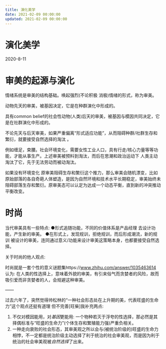 ```yaml
---
title: 演化美学
date: 2021-02-09 00:00:00
updated: 2021-02-09 00:00:00
---
```


# 演化美学
2020-8-11

# 审美的起源与演化

情绪系统是审美的结构基础。唤起强烈(不论积极 消极)情绪的形式，称为审美。

动物先天的审美，被基因决定，它是在种群演化中形成的。

具有common belief的社会性动物(人类)后天的审美，被基因与模因共同决定，它是在社群演化中形成的。

不论先天与后天审美，如果严重偏离“形式适应功能”，从而阻碍种群/社群生存和繁衍，就要接受自然选择的淘汰 。

例如缠足，束腰。社会环境变化，需要女性工业人口，具有行走/核心力量等等功能，才能从事生产。上述审美被预料到淘汰，而后在思潮和政治运动下 人类主动淘汰了它，先于无法劳动而被动淘汰。

如果没有环境变化 原审美阻碍生存和繁衍这个推力，那么审美会随机漂变，比如原始部落的各自奇葩人体塑造，是因为自然环境和技术水平长期稳定，审美始终未阻碍部落生存和繁衍。原审美态可以认定为达成一个动态平衡，直到新的冲突推动平衡改变。

# 时尚

当代审美具有一些特点:
    ●形式追随功能，不同的价值体系是产品经理 去设计功能，产生新的审美。
    ●在形式上，发现规训，拒绝规训，而后形成潮流，新的规训
被设计的审美，连同通过意义/功能来设计审美这策略本身，也都要接受自然选择。

关于时尚的他人观点:

时尚就是一套个性的意义谜题集https://www.zhihu.com/answer/1035463614
认为: 在人类的性选择上，意味着外貌的审美，有引来俗气而贪婪者的风险，故而吸引爱而非贪婪者的人，会规避这种审美。

——

过去六年了，突然觉得帅松林的“一种社会形态处在上升期的美，代表旺盛的生命力”这个观点还挺有道理 但不完善[旺柴]我补充两点:

1. 不仅对模因能用，对*基因*更能用: 一个物种若灭于浮夸的性选择，那必然是其择偶标准与“旺盛的生命力”(个体生存和繁殖能力强)严重负相关。
2. 一种走向衰败的社会形态，其审美观之所以会与(被统治阶级的)旺盛的生命力相悖，不一定都是统治阶级主动选择了利于统治的社会审美观，而是因为利于统治的社会审美观被*自然选择*了出来。
